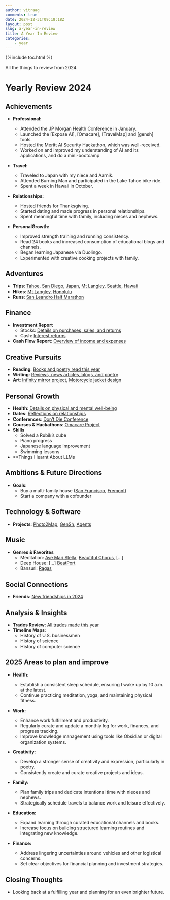 ```yaml
---
author: vitraag
comments: true
date: 2024-12-31T09:18:18Z
layout: post
slug: a-year-in-review 
title: A Year In Review
categories:
    - year
---
```

{%include toc.html %}
    
All the things to review from 2024.

# Yearly Review 2024

## Achievements
- **Professional:**   
  - Attended the JP Morgan Health Conference in January.  
  - Launched the [Expose AI], [Omacare], [TravelMap] and [gensh] tools.  
  - Hosted the Meritt AI Security Hackathon, which was well-received.  
  - Worked on and improved my understanding of AI and its applications, and do a mini-bootcamp  

- **Travel:**  
  - Traveled to Japan with my niece and Aarnik.  
  - Attended Burning Man and participated in the Lake Tahoe bike ride.  
  - Spent a week in Hawaii in October.  

- **Relationships:**  
  - Hosted friends for Thanksgiving.  
  - Started dating and made progress in personal relationships.  
  - Spent meaningful time with family, including nieces and nephews.  

- **PersonalGrowth:**  
  - Improved strength training and running consistency.  
  - Read 24 books and increased consumption of educational blogs and channels.  
  - Began learning Japanese via Duolingo.  
  - Experimented with creative cooking projects with family. 

## Adventures  
- **Trips**: [Tahoe](), [San Diego](), [Japan](), [Mt Langley](), [Seattle](), [Hawaii]()  
- **Hikes**: [Mt Langley](), [Honolulu]()  
- **Runs**: [San Leandro Half Marathon]()  

## Finance  
- **Investment Report**  
  - Stocks: [Details on purchases, sales, and returns]()  
  - Cash: [Interest returns]()  
- **Cash Flow Report**: [Overview of income and expenses]()  

## Creative Pursuits  
- **Reading**: [Books and poetry read this year]()  
- **Writing**: [Reviews, news articles, blogs, and poetry]()  
- **Art**: [Infinity mirror project](), [Motorcycle jacket design]()  

## Personal Growth  
- **Health**: [Details on physical and mental well-being]()  
- **Dates**: [Reflections on relationships]()  
- **Conferences**: [Don’t Die Conference]()  
- **Courses & Hackathons**: [Omacare Project]()  
- **Skills**  
  - Solved a Rubik’s cube  
  - Piano progress  
  - Japanese language improvement  
  - Swimming lessons  
- **Things I learnt About LLMs

## Ambitions & Future Directions  
- **Goals**:  
  - Buy a multi-family house ([San Francisco](), [Fremont]())  
  - Start a company with a cofounder  

## Technology & Software  
- **Projects**: [Photo2Map](), [GenSh](), [Agents]()  

## Music  
- **Genres & Favorites**  
  - Meditation: [Ave Mari Stella](), [Beautiful Chorus](), […]  
  - Deep House: […]  [BeatPort](https://www.beatport.com/best-of-hype)
  - Bansuri: [Ragas]()  

## Social Connections  
- **Friends**: [New friendships in 2024]()  

## Analysis & Insights  
- **Trades Review**: [All trades made this year]()  
- **Timeline Maps**:  
  - History of U.S. businessmen  
  - History of science  
  - History of computer science  

## 2025 Areas to plan and improve
- **Health:**  
  - Establish a consistent sleep schedule, ensuring I wake up by 10 a.m. at the latest.  
  - Continue practicing meditation, yoga, and maintaining physical fitness.  

- **Work:**  
  - Enhance work fulfillment and productivity.  
  - Regularly curate and update a monthly log for work, finances, and progress tracking.  
  - Improve knowledge management using tools like Obsidian or digital organization systems.  

- **Creativity:**  
  - Develop a stronger sense of creativity and expression, particularly in poetry.  
  - Consistently create and curate creative projects and ideas.  

- **Family:**  
  - Plan family trips and dedicate intentional time with nieces and nephews.  
  - Strategically schedule travels to balance work and leisure effectively.  

- **Education:**  
  - Expand learning through curated educational channels and books.  
  - Increase focus on building structured learning routines and integrating new knowledge.  

- **Finance:**  
  - Address lingering uncertainties around vehicles and other logistical concerns.  
  - Set clear objectives for financial planning and investment strategies.  

## Closing Thoughts  
- Looking back at a fulfilling year and planning for an even brighter future.  

